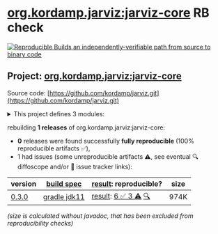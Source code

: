 [org.kordamp.jarviz:jarviz-core](https://central.sonatype.com/artifact/org.kordamp.jarviz/jarviz-core/versions) RB check
=======

[![Reproducible Builds](https://reproducible-builds.org/images/logos/rb.svg) an independently-verifiable path from source to binary code](https://reproducible-builds.org/)

## Project: [org.kordamp.jarviz:jarviz-core](https://central.sonatype.com/artifact/org.kordamp.jarviz/jarviz-core/versions)

Source code: [https://github.com/kordamp/jarviz.git](https://github.com/kordamp/jarviz.git)

<details><summary>This project defines 3 modules:</summary>

* [org.kordamp.jarviz:jarviz-cli](https://central.sonatype.com/artifact/org.kordamp.jarviz/jarviz-cli/0.3.0)
* [org.kordamp.jarviz:jarviz-core](https://central.sonatype.com/artifact/org.kordamp.jarviz/jarviz-core/0.3.0)
* [org.kordamp.jarviz:jarviz-tool-provider](https://central.sonatype.com/artifact/org.kordamp.jarviz/jarviz-tool-provider/0.3.0)
</details>

rebuilding **1 releases** of org.kordamp.jarviz:jarviz-core:
- **0** releases were found successfully **fully reproducible** (100% reproducible artifacts :white_check_mark:),
- 1 had issues (some unreproducible artifacts :warning:, see eventual :mag: diffoscope and/or :memo: issue tracker links):

| version | [build spec](/BUILDSPEC.md) | [result](https://reproducible-builds.org/docs/jvm/): reproducible? | size |
| -- | --------- | ------ | -- |
| [0.3.0](https://central.sonatype.com/artifact/org.kordamp.jarviz/jarviz-core/0.3.0/pom) | [gradle jdk11](jarviz-0.3.0.buildspec) | [result](jarviz-core-0.3.0.buildinfo): [6 :white_check_mark:  3 :warning:](jarviz-core-0.3.0.buildcompare) [:mag:](jarviz-core-0.3.0.diffoscope) | 974K |

<i>(size is calculated without javadoc, that has been excluded from reproducibility checks)</i>
